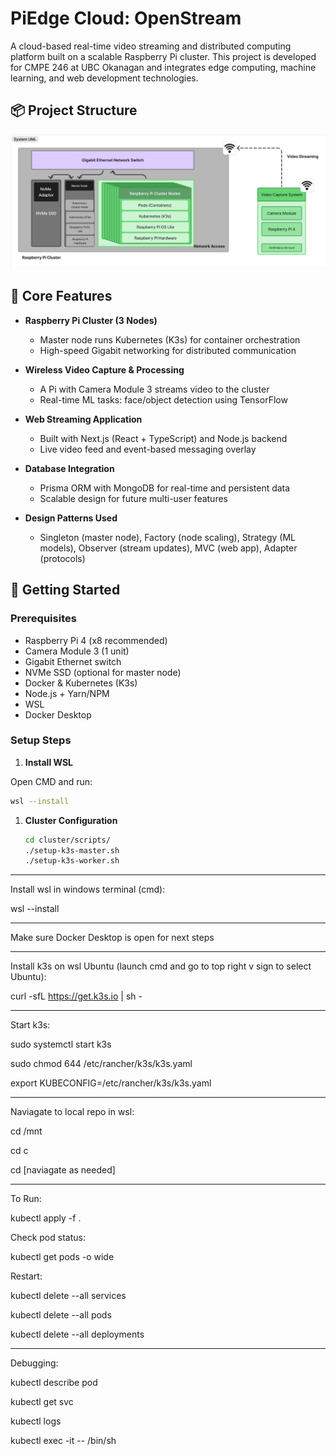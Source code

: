# PiEdge Cloud: OpenStream

A cloud-based real-time video streaming and distributed computing platform built on a scalable Raspberry Pi cluster. This project is developed for CMPE 246 at UBC Okanagan and integrates edge computing, machine learning, and web development technologies.

## 📦 Project Structure
![System UML](images/System%20UML.png)


## 🧠 Core Features

- **Raspberry Pi Cluster (3 Nodes)**  
  - Master node runs Kubernetes (K3s) for container orchestration
  - High-speed Gigabit networking for distributed communication

- **Wireless Video Capture & Processing**  
  - A Pi with Camera Module 3 streams video to the cluster
  - Real-time ML tasks: face/object detection using TensorFlow

- **Web Streaming Application**  
  - Built with Next.js (React + TypeScript) and Node.js backend
  - Live video feed and event-based messaging overlay

- **Database Integration**  
  - Prisma ORM with MongoDB for real-time and persistent data
  - Scalable design for future multi-user features

- **Design Patterns Used**  
  - Singleton (master node), Factory (node scaling), Strategy (ML models), Observer (stream updates), MVC (web app), Adapter (protocols)

## 🚀 Getting Started

### Prerequisites

- Raspberry Pi 4 (x8 recommended)
- Camera Module 3 (1 unit)
- Gigabit Ethernet switch
- NVMe SSD (optional for master node)
- Docker & Kubernetes (K3s)
- Node.js + Yarn/NPM
- WSL
- Docker Desktop

### Setup Steps
1. **Install WSL**

Open CMD and run:
```bash
wsl --install
```

1. **Cluster Configuration**
   ```bash
   cd cluster/scripts/
   ./setup-k3s-master.sh
   ./setup-k3s-worker.sh


----------------------------

Install wsl in windows terminal (cmd):

wsl --install

----------------------------

Make sure Docker Desktop is open for next steps

----------------------------

Install k3s on wsl Ubuntu (launch cmd and go to top right v sign to select Ubuntu):

curl -sfL https://get.k3s.io | sh -

----------------------------

Start k3s:

sudo systemctl start k3s

sudo chmod 644 /etc/rancher/k3s/k3s.yaml

export KUBECONFIG=/etc/rancher/k3s/k3s.yaml

----------------------------

Naviagate to local repo in wsl:

cd /mnt

cd c

cd [naviagate as needed]

----------------------------

To Run:

kubectl apply -f .

Check pod status:

kubectl get pods -o wide

Restart:

kubectl delete --all services

kubectl delete --all pods

kubectl delete --all deployments

----------------------------

Debugging:

kubectl describe pod

kubectl get svc

kubectl logs

kubectl exec -it <pod-name> -- /bin/sh

